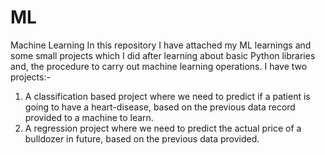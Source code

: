 # ML
Machine Learning 
In this repository I have attached my ML learnings and some small projects which I did after learning about basic Python libraries and, the procedure to carry out machine learning operations. I have two projects:-
1. A classification based project where we need to predict if a patient is going to have a heart-disease, based on the previous data record provided to a machine to learn.
2. A regression project where we need to predict the actual price of a bulldozer in future, based on the previous data provided.
